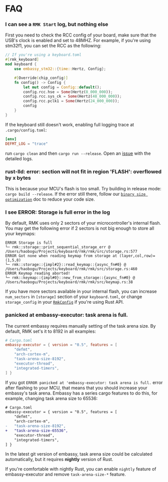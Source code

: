 # FAQ

### I can see a `RMK Start` log, but nothing else

First you need to check the RCC config of your board, make sure that the USB's clock is enabled and set to 48MHZ. For example, if you're using stm32f1, you can set the RCC as the following:

```rust
// If you're using a keyboard.toml
#[rmk_keyboard]
mod keyboard {
    use embassy_stm32::{time::Hertz, Config};

    #[Override(chip_config)]
    fn config() -> Config {
        let mut config = Config::default();
        config.rcc.hse = Some(Hertz(8_000_000));
        config.rcc.sys_ck = Some(Hertz(48_000_000));
        config.rcc.pclk1 = Some(Hertz(24_000_000)); 
        config
    }
}
```

If the keyboard still doesn't work, enabling full logging trace at `.cargo/config.toml`:

```toml
[env]
DEFMT_LOG = "trace"
```

run `cargo clean` and then `cargo run --release`. Open an [issue](https://github.com/HaoboGu/rmk/issues) with the detailed logs.

### rust-lld: error: section will not fit in region 'FLASH': overflowed by x bytes

This is because your MCU's flash is too small. Try building in release mode: `cargo build --release`. If the error still there, follow our [`binary size optimization`](https://haobogu.github.io/rmk/binary_size.html) doc to reduce your code size.

### I see ERROR: Storage is full error in the log

By default, RMK uses only 2 sectors of your microcontroller's internal flash. You may get the following error if 2 sectors is not big enough to store all your keymaps: 

```
ERROR Storage is full
└─ rmk::storage::print_sequential_storage_err @ /Users/haobogu/Projects/keyboard/rmk/rmk/src/storage.rs:577 
ERROR Got none when reading keymap from storage at (layer,col,row)=(1,5,8)
└─ rmk::storage::{impl#2}::read_keymap::{async_fn#0} @ /Users/haobogu/Projects/keyboard/rmk/rmk/src/storage.rs:460 
ERROR Keymap reading aborted!
└─ rmk::keymap::{impl#0}::new_from_storage::{async_fn#0} @ /Users/haobogu/Projects/keyboard/rmk/rmk/src/keymap.rs:38  
```

If you have more sectors available in your internal flash, you can increase `num_sectors` in `[storage]` section of your `keyboard.toml`, or change `storage_config` in your [`RmkConfig`](https://docs.rs/rmk-config/0.1.0/rmk_config/keyboard_config/struct.RmkConfig.html) if you're using Rust API.

### panicked at embassy-executor: task arena is full.

The current embassy requires manually setting of the task arena size. By default, RMK set's it to 8192 in all examples:

```toml
# Cargo.toml
embassy-executor = { version = "0.5", features = [
    "defmt",
    "arch-cortex-m",
    "task-arena-size-8192",
    "executor-thread",
    "integrated-timers",
] }
```

If you got `ERROR panicked at 'embassy-executor: task arena is full.` error after flashing to your MCU, that means that you should increase your embassy's task arena. Embassy has a series cargo features to do this, for example, changing task arena size to 65536:

```diff
# Cargo.toml
embassy-executor = { version = "0.5", features = [
    "defmt",
    "arch-cortex-m",
-   "task-arena-size-8192",
+   "task-arena-size-65536",
    "executor-thread",
    "integrated-timers",
] }
```

In the latest git version of embassy, task arena size could be calculated automatically, but it requires **nightly** version of Rust.

If you're comfortable with nightly Rust, you can enable `nightly` feature of embassy-executor and remove `task-arena-size-*` feature.

